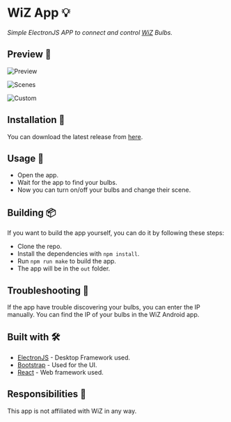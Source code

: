 # WiZ App 💡

_Simple ElectronJS APP to connect and control [WiZ](https://www.wizconnected.com/es-ar) Bulbs._

## Preview 📌

![Preview](https://i.imgur.com/vs6W5wM.png)

![Scenes](https://i.imgur.com/8AsMpvc.png)

![Custom](https://i.imgur.com/AIDfSRU.png)

## Installation 🔧

You can download the latest release from [here](https://github.com/MatiasTK/WizAPP/releases/latest).

## Usage 🚀

- Open the app.
- Wait for the app to find your bulbs.
- Now you can turn on/off your bulbs and change their scene.

## Building 📦

If you want to build the app yourself, you can do it by following these steps:

- Clone the repo.
- Install the dependencies with `npm install`.
- Run `npm run make` to build the app.
- The app will be in the `out` folder.

## Troubleshooting 🔨

If the app have trouble discovering your bulbs, you can enter the IP manually. You can find the IP of your bulbs in the WiZ Android app.

## Built with 🛠️

- [ElectronJS](https://www.electronjs.org/) - Desktop Framework used.
- [Bootstrap](https://getbootstrap.com/) - Used for the UI.
- [React](https://react.dev/) - Web framework used.

## Responsibilities 📖

This app is not affiliated with WiZ in any way.
